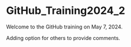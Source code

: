 # GitHub_Training2024_2
Welcome to the GitHub training on May 7, 2024. 

Adding option for others to provide comments. 
